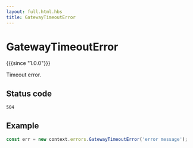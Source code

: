 ```yaml
---
layout: full.html.hbs
title: GatewayTimeoutError
---
```


# GatewayTimeoutError

{{{since "1.0.0"}}}

Timeout error.

## Status code

`504`

## Example

```js
const err = new context.errors.GatewayTimeoutError('error message');
```
